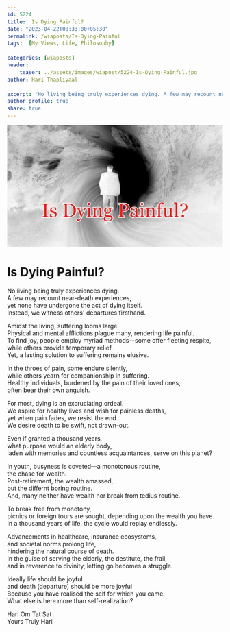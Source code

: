 ```yaml
---
id: 5224  
title:  Is Dying Painful?    
date: "2023-04-22T08:33:00+05:30"    
permalink: /wiaposts/Is-Dying-Painful
tags:  [My Views, Life, Philosophy]     
    
categories: [wiaposts] 
header:    
    teaser: ../assets/images/wiapost/5224-Is-Dying-Painful.jpg    
author: Hari Thapliyaal    

excerpt: "No living being truly experiences dying. A few may recount near-death experiences, yet none have undergone the act of dying itself. Instead, we witness others' departures firsthand. Amidst the living, suffering looms large. Physical and mental afflictions plague many, rendering"
author_profile: true    
share: true    
---
```

![Dying is Painful?](../assets/images/wiapost/5224-Is-Dying-Painful.jpg)    
    
# Is Dying Painful?   
   
No living being truly experiences dying.     
A few may recount near-death experiences,     
yet none have undergone the act of dying itself.     
Instead, we witness others' departures firsthand.    
    
Amidst the living, suffering looms large.     
Physical and mental afflictions plague many, rendering life painful.     
To find joy, people employ myriad methods—some offer fleeting respite,     
while others provide temporary relief.     
Yet, a lasting solution to suffering remains elusive.    
    
In the throes of pain, some endure silently,     
while others yearn for companionship in suffering.     
Healthy individuals, burdened by the pain of their loved ones,     
often bear their own anguish.    
    
For most, dying is an excruciating ordeal.     
We aspire for healthy lives and wish for painless deaths,     
yet when pain fades, we resist the end.     
We desire death to be swift, not drawn-out.    
    
Even if granted a thousand years,     
what purpose would an elderly body,     
laden with memories and countless acquaintances, serve on this planet?    
    
In youth, busyness is coveted—a monotonous routine,     
the chase for wealth.     
Post-retirement, the wealth amassed,     
but the differnt boring routine.    
And, many neither have wealth nor break from tedius routine.    
    
To break free from monotony,     
picnics or foreign tours are sought, depending upon the wealth you have.     
In a thousand years of life, the cycle would replay endlessly.    
    
Advancements in healthcare, insurance ecosystems,     
and societal norms prolong life,     
hindering the natural course of death.     
In the guise of serving the elderly, the destitute, the frail,     
and in reverence to divinity, letting go becomes a struggle.    
    
Ideally life should be joyful    
and death (departure) should be more joyful    
Because you have realised the self for which you came.    
What else is here more than self-realization?    
    
Hari Om Tat Sat    
Yours Truly Hari    



